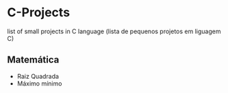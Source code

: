 # **C-Projects**
list of small projects in C language (lista de pequenos projetos em liguagem C)
 
 ## Matemática
 
 - Raiz Quadrada
 - Máximo mínimo
